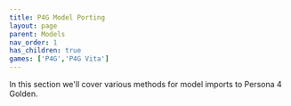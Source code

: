 ```yaml
---
title: P4G Model Porting
layout: page
parent: Models
nav_order: 1
has_children: true
games: ['P4G','P4G Vita']
---
```


In this section we'll cover various methods for model imports to Persona 4 Golden.